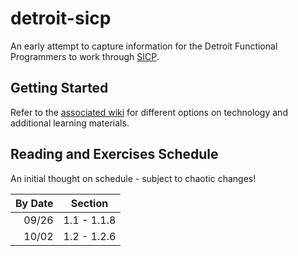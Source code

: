 # detroit-sicp
An early attempt to capture information for the Detroit Functional Programmers to work through [SICP](https://mitpress.mit.edu/sites/default/files/sicp/index.html).

## Getting Started
Refer to the [associated wiki](https://github.com/mkumm/detroit-sicp/wiki) for different options on technology and additional learning materials. 

## Reading and Exercises Schedule
An initial thought on schedule - subject to chaotic changes! 

| By Date | Section |
|--------------------:|---------|
| 09/26 | 1.1 - 1.1.8 |
| 10/02 | 1.2 - 1.2.6 |


